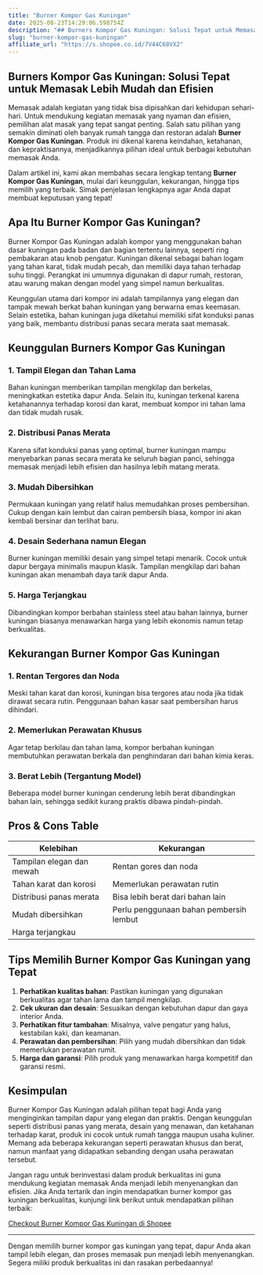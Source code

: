 ```yaml
---
title: "Burner Kompor Gas Kuningan"
date: 2025-08-23T14:29:06.598754Z
description: "## Burners Kompor Gas Kuningan: Solusi Tepat untuk Memasak Lebih Mudah dan Efisien..."
slug: "burner-kompor-gas-kuningan"
affiliate_url: "https://s.shopee.co.id/7V44C68VX2"
---
```

## Burners Kompor Gas Kuningan: Solusi Tepat untuk Memasak Lebih Mudah dan Efisien

Memasak adalah kegiatan yang tidak bisa dipisahkan dari kehidupan sehari-hari. Untuk mendukung kegiatan memasak yang nyaman dan efisien, pemilihan alat masak yang tepat sangat penting. Salah satu pilihan yang semakin diminati oleh banyak rumah tangga dan restoran adalah **Burner Kompor Gas Kuningan**. Produk ini dikenal karena keindahan, ketahanan, dan kepraktisannya, menjadikannya pilihan ideal untuk berbagai kebutuhan memasak Anda.

Dalam artikel ini, kami akan membahas secara lengkap tentang **Burner Kompor Gas Kuningan**, mulai dari keunggulan, kekurangan, hingga tips memilih yang terbaik. Simak penjelasan lengkapnya agar Anda dapat membuat keputusan yang tepat!

## Apa Itu Burner Kompor Gas Kuningan?

Burner Kompor Gas Kuningan adalah kompor yang menggunakan bahan dasar kuningan pada badan dan bagian tertentu lainnya, seperti ring pembakaran atau knob pengatur. Kuningan dikenal sebagai bahan logam yang tahan karat, tidak mudah pecah, dan memiliki daya tahan terhadap suhu tinggi. Perangkat ini umumnya digunakan di dapur rumah, restoran, atau warung makan dengan model yang simpel namun berkualitas.

Keunggulan utama dari kompor ini adalah tampilannya yang elegan dan tampak mewah berkat bahan kuningan yang berwarna emas keemasan. Selain estetika, bahan kuningan juga diketahui memiliki sifat konduksi panas yang baik, membantu distribusi panas secara merata saat memasak.

## Keunggulan Burners Kompor Gas Kuningan

### 1. Tampil Elegan dan Tahan Lama

Bahan kuningan memberikan tampilan mengkilap dan berkelas, meningkatkan estetika dapur Anda. Selain itu, kuningan terkenal karena ketahanannya terhadap korosi dan karat, membuat kompor ini tahan lama dan tidak mudah rusak.

### 2. Distribusi Panas Merata

Karena sifat konduksi panas yang optimal, burner kuningan mampu menyebarkan panas secara merata ke seluruh bagian panci, sehingga memasak menjadi lebih efisien dan hasilnya lebih matang merata.

### 3. Mudah Dibersihkan

Permukaan kuningan yang relatif halus memudahkan proses pembersihan. Cukup dengan kain lembut dan cairan pembersih biasa, kompor ini akan kembali bersinar dan terlihat baru.

### 4. Desain Sederhana namun Elegan

Burner kuningan memiliki desain yang simpel tetapi menarik. Cocok untuk dapur bergaya minimalis maupun klasik. Tampilan mengkilap dari bahan kuningan akan menambah daya tarik dapur Anda.

### 5. Harga Terjangkau

Dibandingkan kompor berbahan stainless steel atau bahan lainnya, burner kuningan biasanya menawarkan harga yang lebih ekonomis namun tetap berkualitas.

## Kekurangan Burner Kompor Gas Kuningan

### 1. Rentan Tergores dan Noda

Meski tahan karat dan korosi, kuningan bisa tergores atau noda jika tidak dirawat secara rutin. Penggunaan bahan kasar saat pembersihan harus dihindari.

### 2. Memerlukan Perawatan Khusus

Agar tetap berkilau dan tahan lama, kompor berbahan kuningan membutuhkan perawatan berkala dan penghindaran dari bahan kimia keras.

### 3. Berat Lebih (Tergantung Model)

Beberapa model burner kuningan cenderung lebih berat dibandingkan bahan lain, sehingga sedikit kurang praktis dibawa pindah-pindah.

## Pros & Cons Table

| Kelebihan                       | Kekurangan                       |
|----------------------------------|----------------------------------|
| Tampilan elegan dan mewah       | Rentan gores dan noda           |
| Tahan karat dan korosi         | Memerlukan perawatan rutin      |
| Distribusi panas merata        | Bisa lebih berat dari bahan lain |
| Mudah dibersihkan             | Perlu penggunaan bahan pembersih lembut |
| Harga terjangkau               |                             |

## Tips Memilih Burner Kompor Gas Kuningan yang Tepat

1. **Perhatikan kualitas bahan**: Pastikan kuningan yang digunakan berkualitas agar tahan lama dan tampil mengkilap.
2. **Cek ukuran dan desain**: Sesuaikan dengan kebutuhan dapur dan gaya interior Anda.
3. **Perhatikan fitur tambahan**: Misalnya, valve pengatur yang halus, kestabilan kaki, dan keamanan.
4. **Perawatan dan pembersihan**: Pilih yang mudah dibersihkan dan tidak memerlukan perawatan rumit.
5. **Harga dan garansi**: Pilih produk yang menawarkan harga kompetitif dan garansi resmi.

## Kesimpulan

Burner Kompor Gas Kuningan adalah pilihan tepat bagi Anda yang menginginkan tampilan dapur yang elegan dan praktis. Dengan keunggulan seperti distribusi panas yang merata, desain yang menawan, dan ketahanan terhadap karat, produk ini cocok untuk rumah tangga maupun usaha kuliner. Memang ada beberapa kekurangan seperti perawatan khusus dan berat, namun manfaat yang didapatkan sebanding dengan usaha perawatan tersebut.

Jangan ragu untuk berinvestasi dalam produk berkualitas ini guna mendukung kegiatan memasak Anda menjadi lebih menyenangkan dan efisien. Jika Anda tertarik dan ingin mendapatkan burner kompor gas kuningan berkualitas, kunjungi link berikut untuk mendapatkan pilihan terbaik: 

[Checkout Burner Kompor Gas Kuningan di Shopee](https://s.shopee.co.id/7V44C68VX2)

---

Dengan memilih burner kompor gas kuningan yang tepat, dapur Anda akan tampil lebih elegan, dan proses memasak pun menjadi lebih menyenangkan. Segera miliki produk berkualitas ini dan rasakan perbedaannya!